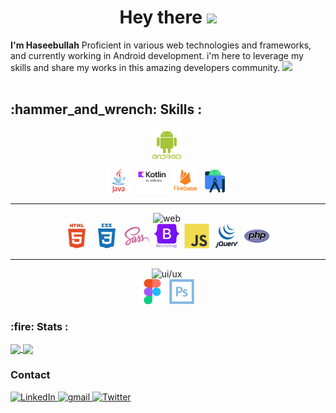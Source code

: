 
<div id="header" align="center">
  <h1>
    Hey there
    <img src="https://media.giphy.com/media/hvRJCLFzcasrR4ia7z/giphy.gif" width="30px"/>
  </h1>

  <div align="left">
    <p>
      <b>I'm Haseebullah</b> Proficient in various web technologies and frameworks, and currently working in Android development. i'm here to leverage my skills and share my works in this amazing developers community. <img src="https://media.giphy.com/media/WUlplcMpOCEmTGBtBW/giphy.gif" width="30"><br/>  
      ‎ ‎ ‎ ‎ 
    </p>
  </div>
  </div>



<div align="left">
  <h2>
    :hammer_and_wrench: Skills :
  </h2>
</div>

<div align="center">
  <img src="https://github.com/devicons/devicon/blob/master/icons/android/android-plain-wordmark.svg" title="android development" alt="android" width="50" height="50"/>&nbsp; <br/>
  <img src="https://github.com/devicons/devicon/blob/master/icons/java/java-original-wordmark.svg" title="Java" alt="Java" width="40" height="40"/>&nbsp;
  <img src="https://github.com/devicons/devicon/blob/master/icons/kotlin/kotlin-original-wordmark.svg" title="kotlin" alt="kotlin" width="50" height="50"/>&nbsp;
  <img src="https://github.com/devicons/devicon/blob/master/icons/firebase/firebase-plain-wordmark.svg" title="firebase" alt="firebase" width="40" height="40"/>&nbsp;
  <img src="https://github.com/devicons/devicon/blob/master/icons/androidstudio/androidstudio-original.svg" title="android studio" alt="android studio" width="40" height="40"/>&nbsp;
<hr/>
  <img src="https://img.icons8.com/fluency/48/code.png" title="web development" alt="web" width="50" height="50"/>&nbsp; <br/>
  <img src="https://github.com/devicons/devicon/blob/55609aa5bd817ff167afce0d965585c92040787a/icons/html5/html5-plain-wordmark.svg" title="html" alt="html" width="40" height="40"/>&nbsp;
  <img src="https://github.com/devicons/devicon/blob/55609aa5bd817ff167afce0d965585c92040787a/icons/css3/css3-plain-wordmark.svg" title="css" alt="css" width="40" height="40"/>&nbsp;
  <img src="https://github.com/devicons/devicon/blob/55609aa5bd817ff167afce0d965585c92040787a/icons/sass/sass-original.svg#L1" title="sass" alt="sass" width="40" height="40"/>&nbsp;
  <img src="https://github.com/devicons/devicon/blob/55609aa5bd817ff167afce0d965585c92040787a/icons/bootstrap/bootstrap-original-wordmark.svg" title="bootstrap" alt="bootstrap" width="40" height="40"/>&nbsp;
    <img src="https://github.com/devicons/devicon/blob/55609aa5bd817ff167afce0d965585c92040787a/icons/javascript/javascript-original.svg" title="javascript" alt="javascript" width="40" height="40"/>&nbsp;
    <img src="https://github.com/devicons/devicon/blob/55609aa5bd817ff167afce0d965585c92040787a/icons/jquery/jquery-original-wordmark.svg" title="jquery" alt="jquery" width="40" height="40"/>&nbsp;
    <img src="https://github.com/devicons/devicon/blob/55609aa5bd817ff167afce0d965585c92040787a/icons/php/php-original.svg" title="php" alt="php" width="40" height="40"/>&nbsp; 
    <hr/>
    <img src="https://img.icons8.com/bubbles/50/web.png" title="ui/ux" alt="ui/ux" width="70" height="70"/>&nbsp; <br/>
    <img src="https://github.com/devicons/devicon/blob/55609aa5bd817ff167afce0d965585c92040787a/icons/figma/figma-original.svg" title="figma" alt="php" width="40" height="40"/>&nbsp;
    <img src="https://github.com/devicons/devicon/blob/55609aa5bd817ff167afce0d965585c92040787a/icons/photoshop/photoshop-line.svg" title="photoshop" alt="photoshop" width="40" height="40"/>&nbsp;

</div>

<div id="stats" align="left">
  <h3>
    :fire: Stats :
  </h3>
</div>


<a href="https://github.com/anuraghazra/github-readme-stats">
  <img height=200 align="center" src="https://github-readme-streak-stats.herokuapp.com?user=HaseebPjr&theme=radical&border_radius=4" />
</a>
<a href="https://github.com/anuraghazra/convoychat">
  <img height=200 align="center" src="https://github-readme-stats.vercel.app/api/top-langs/?username=HaseebPjr&layout=donut&show_icons=true&theme=tokyonight" />
</a>




  <div id="contact" alin="center">
    <h3>Contact</h3>
  <a href="https://www.linkedin.com/in/haseebullah-azizi-86275423a/">
    <img src="https://img.shields.io/badge/LinkedIn-blue?style=for-the-badge&logo=linkedin&logoColor=white" alt="LinkedIn"/>
  </a>
  <a href="hasibpanjshery2@gmail.com">
    <img src="https://img.shields.io/badge/Gmail-red?style=for-the-badge&logo=gmail&logoColor=white" alt="gmail"/>
  </a>
  <a href="https://twitter.com/HasibPanjshery">
    <img src="https://img.shields.io/badge/Twitter-blue?style=for-the-badge&logo=twitter&logoColor=white" alt="Twitter"/>
  </a>    
</div>
